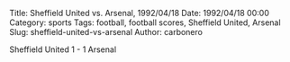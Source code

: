 Title: Sheffield United vs. Arsenal, 1992/04/18
Date: 1992/04/18 00:00
Category: sports
Tags: football, football scores, Sheffield United, Arsenal
Slug: sheffield-united-vs-arsenal
Author: carbonero


Sheffield United 1 - 1 Arsenal

